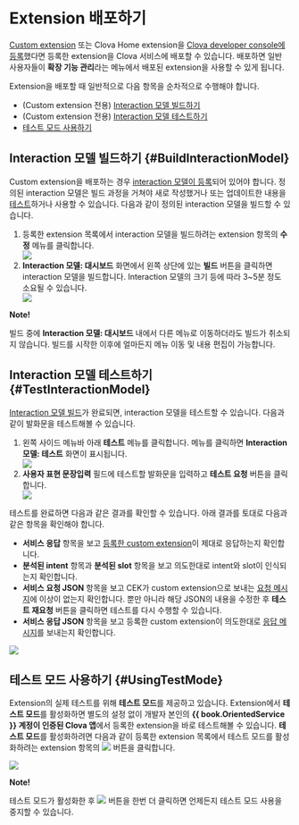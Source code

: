 # Extension 배포하기
[Custom extension](/CEK/Guides/Build_Custom_Extension.md) 또는 Clova Home extension을 [Clova developer console에 등록](/DevConsole/Guides/CEK/Register_Extension.md)했다면 등록한 extension을 Clova 서비스에 배포할 수 있습니다. 배포하면 일반 사용자들이 **확장 기능 관리**라는 메뉴에서 배포된 extension을 사용할 수 있게 됩니다.

Extension을 배포할 때 일반적으로 다음 항목을 순차적으로 수행해야 합니다.

* (Custom extension 전용) [Interaction 모델 빌드하기](#BuildInteractionModel)
* (Custom extension 전용) [Interaction 모델 테스트하기](#TestInteractionModel)
* [테스트 모드 사용하기](#UsingTestMode)

## Interaction 모델 빌드하기 {#BuildInteractionModel}

Custom extension을 배포하는 경우 [interaction 모델이 등록](/DevConsole/Guides/CEK/Register_Interaction_Model.md)되어 있어야 합니다. 정의된 interaction 모델은 빌드 과정을 거쳐야 새로 작성했거나 또는 업데이트한 내용을 [테스트](#TestInteractionModel)하거나 사용할 수 있습니다. 다음과 같이 정의된 interaction 모델을 빌드할 수 있습니다.

<ol>
  <li>등록한 extension 목록에서 interaction 모델을 빌드하려는 extension 항목의 <strong>수정</strong> 메뉴를 클릭합니다.</li>
  <img src="/DevConsole/Resources/Images/DevConsole-Interaction_Model_Menu.png" />
  <li><strong>Interaction 모델: 대시보드</strong> 화면에서 왼쪽 상단에 있는 <strong>빌드</strong> 버튼을 클릭하면 interaction 모델을 빌드합니다. Interaction 모델의 크기 등에 따라 3~5분 정도 소요될 수 있습니다.</li>
  <img src="/DevConsole/Resources/Images/DevConsole-Build_Interaction_Model.png" />
</ol>

<div class="note">
  <p><strong>Note!</strong></p>
  <p>빌드 중에 <strong>Interaction 모델: 대시보드</strong> 내에서 다른 메뉴로 이동하더라도 빌드가 취소되지 않습니다. 빌드를 시작한 이후에 얼마든지 메뉴 이동 및 내용 편집이 가능합니다.</p>
</div>



## Interaction 모델 테스트하기 {#TestInteractionModel}

[Interaction 모델 빌드](#BuildInteractionModel)가 완료되면, interaction 모델을 테스트할 수 있습니다. 다음과 같이 발화문을 테스트해볼 수 있습니다.

<ol>
  <li>왼쪽 사이드 메뉴바 아래 <strong>테스트</strong> 메뉴를 클릭합니다. 메뉴를 클릭하면 <strong>Interaction 모델: 테스트</strong> 화면이 표시됩니다.</li>
  <img src="/DevConsole/Resources/Images/DevConsole-Test_Menu.png" />
  <li><strong>사용자 표현 문장입력</strong> 필드에 테스트할 발화문을 입력하고 <strong>테스트 요청</strong> 버튼을 클릭합니다.</li>
  <img src="/DevConsole/Resources/Images/DevConsole-Test_Utterance_Example.png" />
</ol>

테스트를 완료하면 다음과 같은 결과를 확인할 수 있습니다. 아래 결과를 토대로 다음과 같은 항목을 확인해야 합니다.

* **서비스 응답** 항목을 보고 [등록한 custom extension](/DevConsole/Guides/CEK/Register_Extension.md)이 제대로 응답하는지 확인합니다.
* **분석된 intent** 항목과 **분석된 slot** 항목을 보고 의도한대로 intent와 slot이 인식되는지 확인합니다.
* **서비스 요청 JSON** 항목을 보고 CEK가 custom extension으로 보내는 [요청 메시지](/CEK/References/CEK_API.md#CustomExtRequestMessage)에 이상이 없는지 확인합니다. 뿐만 아니라 해당 JSON의 내용을 수정한 후 **테스트 재요청** 버튼을 클릭하면 테스트를 다시 수행할 수 있습니다.
* **서비스 응답 JSON** 항목을 보고 등록한 custom extension이 의도한대로 [응답 메시지](/CEK/References/CEK_API.md#CustomExtResponseMessage)를 보내는지 확인합니다.

![](/DevConsole/Resources/Images/DevConsole-Test_Result.png)

## 테스트 모드 사용하기 {#UsingTestMode}

Extension의 실제 테스트를 위해 **테스트 모드**를 제공하고 있습니다. Extension에서 **테스트 모드**를 활성화하면 별도의 설정 없이 개발자 본인의 <strong>{{ book.OrientedService }} 계정이 인증된 Clova 앱</strong>에서 등록한 extension을 바로 테스트해볼 수 있습니다. **테스트 모드**를 활성화하려면 다음과 같이 등록한 extension 목록에서 테스트 모드를 활성화하려는 extension 항목의 <img class="inlineImage" src="/DevConsole/Resources/Images/DevConsole-Check_Button.png" /> 버튼을 클릭합니다.

![](/DevConsole/Resources/Images/DevConsole-Enable_Extension_Test_Mode.png)

<div class="note">
  <p><strong>Note!</strong></p>
  <p>테스트 모드가 활성화한 후 <img class="inlineImage" src="/DevConsole/Resources/Images/DevConsole-Check_Button.png" /> 버튼을 한번 더 클릭하면 언제든지 테스트 모드 사용을 중지할 수 있습니다.</p>
</div>
